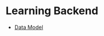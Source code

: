 # Learning Backend 

- [Data Model](https://app.eraser.io/workspace/K2EFn8TPiEd4P5aCxnlN?origin=share) 